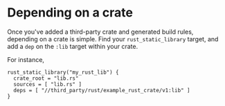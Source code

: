 # Depending on a crate

Once you've added a third-party crate and generated build rules,
depending on a crate is simple. Find your `rust_static_library` target,
and add a `dep` on the `:lib` target within your crate.

For instance,

```gn
rust_static_library("my_rust_lib") {
  crate_root = "lib.rs"
  sources = [ "lib.rs" ]
  deps = [ "//third_party/rust/example_rust_crate/v1:lib" ]
}
```